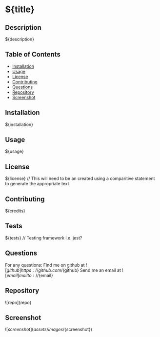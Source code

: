 # ${title}

## Description

${description}

## Table of Contents

- [Installation](#installation)
- [Usage](#usage)
- [License](#license)
- [Contributing](#contributing)
- [Questions](#questions)
- [Repository](#repository)
- [Screenshot](#screenshot)

## Installation

${installation}

## Usage

${usage}

## License

${license} // This will need to be an created using a comparitive statement to generate the appropriate text

## Contributing

${credits}

## Tests
${tests} // Testing framework i.e. jest?

## Questions

For any questions:
Find me on github at ![${github}]https://github.com/${github}
Send me an email at ![${email}]mailto://${email}

## Repository

![${repo}]${repo}

## Screenshot

![${screenshot}](assets/images/${screenshot})